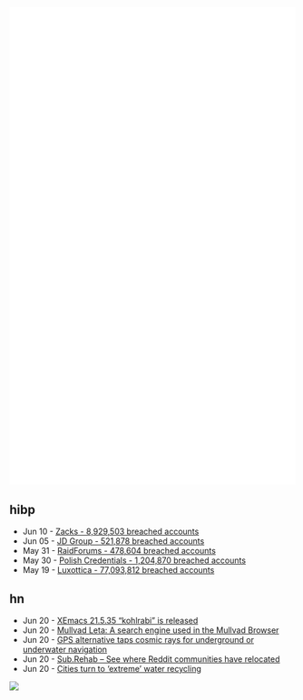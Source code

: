 ![Metrics](https://raw.githubusercontent.com/phixion/phixion/master/metrics.svg)

## hibp

<!--
for https://github.com/phixion/phixion/blob/main/.github/workflows/feeds.yml
-->
<!--START_SECTION:haveibeenpwnd-->
- Jun 10 - [Zacks - 8,929,503 breached accounts](https://haveibeenpwned.com/PwnedWebsites#Zacks)
- Jun 05 - [JD Group - 521,878 breached accounts](https://haveibeenpwned.com/PwnedWebsites#JDGroup)
- May 31 - [RaidForums - 478,604 breached accounts](https://haveibeenpwned.com/PwnedWebsites#RaidForums)
- May 30 - [Polish Credentials - 1,204,870 breached accounts](https://haveibeenpwned.com/PwnedWebsites#PolishCredentials)
- May 19 - [Luxottica - 77,093,812 breached accounts](https://haveibeenpwned.com/PwnedWebsites#Luxottica)
<!--END_SECTION:haveibeenpwnd-->

## hn

<!--
for https://github.com/phixion/phixion/blob/main/.github/workflows/feeds.yml
-->
<!--START_SECTION:hn-->
- Jun 20 - [XEmacs 21.5.35 “kohlrabi” is released](https://www.xemacs.org/Releases/21.5.35.html)
- Jun 20 - [Mullvad Leta: A search engine used in the Mullvad Browser](https://mullvad.net/en/blog/2023/6/20/introducing-mullvad-leta-a-search-engine-used-in-the-mullvad-browser/)
- Jun 20 - [GPS alternative taps cosmic rays for underground or underwater navigation](https://newatlas.com/technology/gps-alternative-muon-cosmic-rays-underground-underwater-navigation/)
- Jun 20 - [Sub.Rehab – See where Reddit communities have relocated](https://sub.rehab/)
- Jun 20 - [Cities turn to ‘extreme’ water recycling](https://e360.yale.edu/features/on-site-distributed-premise-graywater-blackwater-recycling)
<!--END_SECTION:hn-->

<!--
for https://yhype.me
-->
![](https://hit.yhype.me/github/profile?user_id=13013670)
